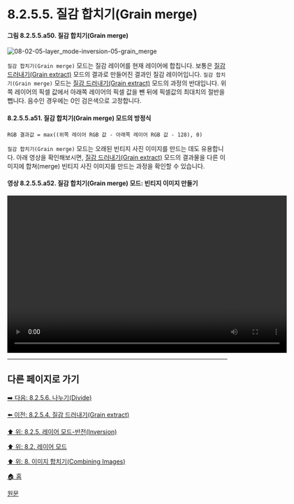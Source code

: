 # 8.2.5.5. 질감 합치기(Grain merge)
#### 그림 8.2.5.5.a50. 질감 합치기(Grain merge)
![08-02-05-layer_mode-inversion-05-grain_merge](https://github.com/wonder13662/gimp/assets/15767104/a25eb580-cb91-40bc-8230-c659500ec32f)

`질감 합치기(Grain merge)` 모드는 질감 레이어를 현재 레이어에 합칩니다. 보통은 [질감 드러내기(Grain extract)](./08-02-05-04-grain_extract.md) 모드의 결과로 만들어진 결과인 질감 레이어입니다. `질감 합치기(Grain merge)` 모드는 [질감 드러내기(Grain extract)](./08-02-05-04-grain_extract.md) 모드의 과정의 반대입니다. 위쪽 레이어의 픽셀 값에서 아래쪽 레이어의 픽셀 값을 뺀 뒤에 픽셀값의 최대치의 절반을 뺍니다. 음수인 경우에는 0인 검은색으로 고정합니다.

#### 8.2.5.5.a51. 질감 합치기(Grain merge) 모드의 방정식
```
RGB 결과값 = max((위쪽 레이어 RGB 값 - 아래쪽 레이어 RGB 값 - 128), 0)
```

`질감 합치기(Grain merge)` 모드는 오래된 빈티지 사진 이미지를 만드는 데도 유용합니다. 아래 영상을 확인해보시면, [질감 드러내기(Grain extract)](./08-02-05-04-grain_extract.md) 모드의 결과물을 다른 이미지에 합쳐(merge) 빈티지 사진 이미지를 만드는 과정을 확인할 수 있습니다.

#### 영상 8.2.5.5.a52. 질감 합치기(Grain merge) 모드: 빈티지 이미지 만들기
<video controls="controls" width="640" height="360" src="https://github.com/wonder13662/gimp/assets/15767104/69d83c1d-786a-48f6-8577-a129b6a653d2"></video>

***

## 다른 페이지로 가기

[➡️ 다음: 8.2.5.6. 나누기(Divide)](./08-02-05-06-divide.md)

[⬅️ 이전: 8.2.5.4. 질감 드러내기(Grain extract)](./08-02-05-04-grain_extract.md)

[⬆️ 위: 8.2.5. 레이어 모드-반전(Inversion)](./08-02-05-00-inversion-layer-modes.md)

[⬆️ 위: 8.2. 레이어 모드](./08-02-00-layer-modes.md)

[⬆️ 위: 8. 이미지 합치기(Combining Images)](./08-00-combining-images.md)

[🏠 홈](./00-home.md)

[원문](https://docs.gimp.org/2.10/ko/layer-mode-group-inversion.html)